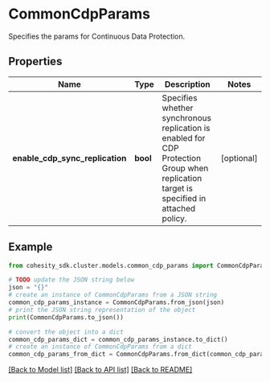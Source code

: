 # CommonCdpParams

Specifies the params for Continuous Data Protection.

## Properties

Name | Type | Description | Notes
------------ | ------------- | ------------- | -------------
**enable_cdp_sync_replication** | **bool** | Specifies whether synchronous replication is enabled for CDP Protection Group when replication target is specified in attached policy. | [optional] 

## Example

```python
from cohesity_sdk.cluster.models.common_cdp_params import CommonCdpParams

# TODO update the JSON string below
json = "{}"
# create an instance of CommonCdpParams from a JSON string
common_cdp_params_instance = CommonCdpParams.from_json(json)
# print the JSON string representation of the object
print(CommonCdpParams.to_json())

# convert the object into a dict
common_cdp_params_dict = common_cdp_params_instance.to_dict()
# create an instance of CommonCdpParams from a dict
common_cdp_params_from_dict = CommonCdpParams.from_dict(common_cdp_params_dict)
```
[[Back to Model list]](../README.md#documentation-for-models) [[Back to API list]](../README.md#documentation-for-api-endpoints) [[Back to README]](../README.md)


